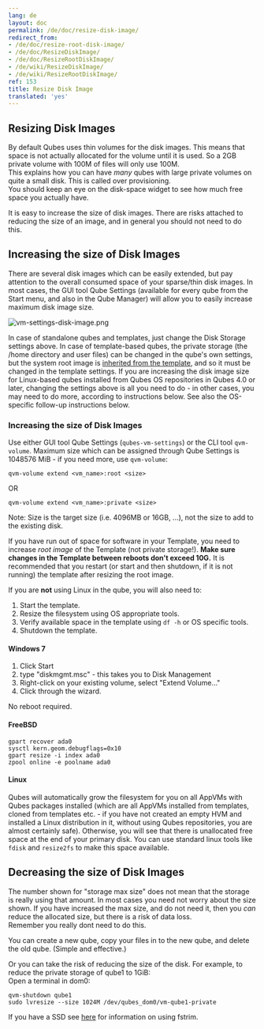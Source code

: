 ```yaml
---
lang: de
layout: doc
permalink: /de/doc/resize-disk-image/
redirect_from:
- /de/doc/resize-root-disk-image/
- /de/doc/ResizeDiskImage/
- /de/doc/ResizeRootDiskImage/
- /de/wiki/ResizeDiskImage/
- /de/wiki/ResizeRootDiskImage/
ref: 153
title: Resize Disk Image
translated: 'yes'
---
```


Resizing Disk Images
-----------------

By default Qubes uses thin volumes for the disk images.
This means that space is not actually allocated for the volume until it is used.
So a 2GB private volume with 100M of files will only use 100M.  
This explains how you can have *many* qubes with large private volumes on quite a small disk.
This is called over provisioning.  
You should keep an eye on the disk-space widget to see how much free space you actually have.

It is easy to increase the size of disk images.
There are risks attached to reducing the size of an image, and in general you should not need to do this.

Increasing the size of Disk Images
----------------------------------

There are several disk images which can be easily extended, but pay attention to the overall consumed space of your sparse/thin disk images.
In most cases, the GUI tool Qube Settings (available for every qube from the Start menu, and also in the Qube Manager) will allow you to easily increase maximum disk image size.

![vm-settings-disk-image.png](/attachment/wiki/DiskSize/vm-settings-disk-image.png)

In case of standalone qubes and templates, just change the Disk Storage settings above.
In case of template-based qubes, the private storage (the /home directory and user files) can be changed in the qube's own settings, but the system root image is [inherited from the template](/de/getting-started/#appvms-qubes-and-templatevms), and so it must be changed in the template settings. 
If you are increasing the disk image size for Linux-based qubes installed from Qubes OS repositories in Qubes 4.0 or later, changing the settings above is all you need to do - in other cases, you may need to do more, according to instructions below.
See also the OS-specific follow-up instructions below.

### Increasing the size of Disk Images

Use either GUI tool Qube Settings (`qubes-vm-settings`) or the CLI tool `qvm-volume`.
Maximum size which can be assigned through Qube Settings is 1048576 MiB - if you need more, use `qvm-volume`:

~~~
qvm-volume extend <vm_name>:root <size>
~~~
OR
~~~
qvm-volume extend <vm_name>:private <size>
~~~

Note: Size is the target size (i.e. 4096MB or 16GB, ...), not the size to add to the existing disk.

If you have run out of space for software in your Template, you need to increase *root image* of the Template (not private storage!). 
**Make sure changes in the Template between reboots don't exceed 10G.**
It is recommended that you restart (or start and then shutdown, if it is not running) the template after resizing the root image.

If you are **not** using Linux in the qube, you will also need to:

1.  Start the template.
2.  Resize the filesystem using OS appropriate tools.
3.  Verify available space in the template using `df -h` or OS specific tools.
4.  Shutdown the template.

#### Windows 7 ####

1.  Click Start
2.  type "diskmgmt.msc" - this takes you to Disk Management
3.  Right-click on your existing volume, select "Extend Volume..."
4.  Click through the wizard.

No reboot required.

#### FreeBSD

~~~
gpart recover ada0
sysctl kern.geom.debugflags=0x10
gpart resize -i index ada0
zpool online -e poolname ada0
~~~

#### Linux

Qubes will automatically grow the filesystem for you on all AppVMs with Qubes packages installed (which are all AppVMs installed from templates, cloned from templates etc. - if you have not created an empty HVM and installed a Linux distribution in it, without using Qubes repositories, you are almost certainly safe).
Otherwise, you will see that there is unallocated free space at the end of your primary disk.
You can use standard linux tools like `fdisk` and `resize2fs` to make this space available.

Decreasing the size of Disk Images
----------------------------------

The number shown for "storage max size" does not mean that the storage is really using that amount. In most cases you need not worry about the size shown.
If you have increased the max size, and do not need it, then you *can*  reduce the allocated size, but there is a risk of data loss.  
Remember you really dont need to do this.

You can create a new qube, copy your files in to the new qube, and delete the old qube. (Simple and effective.)


Or you can take the risk of reducing the size of the disk.
For example, to reduce the private storage of qube1 to 1GiB:  
Open a terminal in dom0:
```
qvm-shutdown qube1
sudo lvresize --size 1024M /dev/qubes_dom0/vm-qube1-private
```

If you have a SSD see [here][fstrim] for information on using fstrim.

[fstrim]: /de/doc/disk-trim